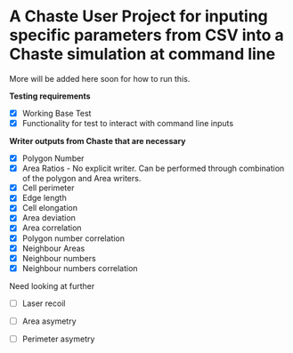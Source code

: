 # A Chaste User Project for inputing specific parameters from CSV into a Chaste simulation at command line
More will be added here soon for how to run this. 

**Testing requirements**
- [x] Working Base Test
- [x] Functionality for test to interact with command line inputs
    
**Writer outputs from Chaste that are necessary**

- [x] Polygon Number
- [x] Area Ratios - No explicit writer. Can be performed through combination of the polygon and Area writers.
- [x] Cell perimeter
- [x] Edge length
- [x] Cell elongation
- [x] Area deviation
- [x] Area correlation
- [x] Polygon number correlation
- [x] Neighbour Areas
- [x] Neighbour numbers
- [x] Neighbour numbers correlation

Need looking at further
- [ ] Laser recoil
- [ ] Area asymetry
- [ ] Perimeter asymetry

